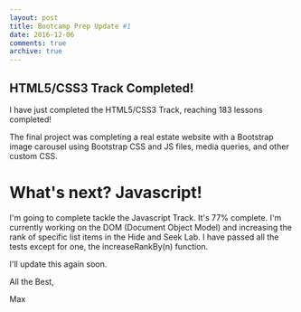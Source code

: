 ```yaml
---
layout: post
title: Bootcamp Prep Update #1
date: 2016-12-06
comments: true
archive: true
---
```


## HTML5/CSS3 Track Completed!

I have just completed the HTML5/CSS3 Track, reaching 183 lessons completed! 

The final project was completing a real estate website with a Bootstrap image carousel using Bootstrap CSS and JS files, media queries, and other custom CSS. 

# What's next? Javascript!

I'm going to complete tackle the Javascript Track. It's 77% complete. I'm currently working on the DOM (Document Object Model) and increasing the rank of specific list items in the Hide and Seek Lab. I have passed all the tests except for one, the increaseRankBy(n) function.    

I'll update this again soon.  

All the Best, 

Max  
